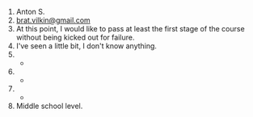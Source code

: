 1. Anton S.
2. brat.vilkin@gmail.com
3. At this point, I would like to pass at least the first stage of the course without being kicked out for failure.
4. I've seen a little bit, I don't know anything.
5. -
6. -
7. -
8. Middle school level.
